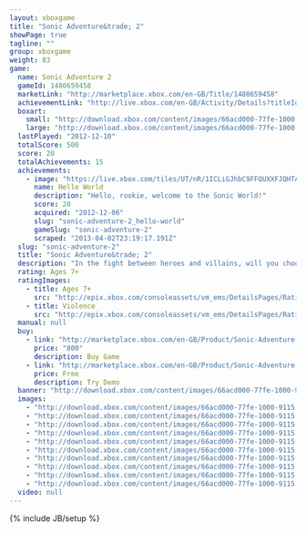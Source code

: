 ```yaml
---
layout: xboxgame
title: "Sonic Adventure&trade; 2"
showPage: true
tagline: ""
group: xboxgame
weight: 83
game: 
  name: Sonic Adventure 2
  gameId: 1480659458
  marketLink: "http://marketplace.xbox.com/en-GB/Title/1480659458"
  achievementLink: "http://live.xbox.com/en-GB/Activity/Details?titleId=1480659458"
  boxart: 
    small: "http://download.xbox.com/content/images/66acd000-77fe-1000-9115-d80258411202/1033/boxartsm.jpg"
    large: "http://download.xbox.com/content/images/66acd000-77fe-1000-9115-d80258411202/1033/boxartlg.jpg"
  lastPlayed: "2012-12-10"
  totalScore: 500
  score: 20
  totalAchievements: 15
  achievements: 
    - image: "https://live.xbox.com/tiles/UT/nR/1ICLiGJhbC9FFQUXXFJQHTAyL2FjaC8wLzEAAAAA5+fn+-45Sg==.jpg"
      name: Hello World
      description: "Hello, rookie, welcome to the Sonic World!"
      score: 20
      acquired: "2012-12-06"
      slug: "sonic-adventure-2_hello-world"
      gameSlug: "sonic-adventure-2"
      scraped: "2013-04-02T23:19:17.191Z"
  slug: "sonic-adventure-2"
  title: "Sonic Adventure&trade; 2"
  description: "In the fight between heroes and villains, will you choose to save the world or conquer it?  The hunt for the Chaos Emeralds is on and battle lines have been drawn between Hero and Dark. Experience two unique adventures featuring both long-time heroes and new and returning villains as they battle for the fate of the world!   Sonic Adventure&trade; 2 makes its return on Xbox LIVE Arcade with a full cast of playable heroes and villains, exciting two-player competitive modes, Chao Gardens, and more than 30 action-packed stages, all remastered in HD!"
  rating: Ages 7+
  ratingImages: 
    - title: Ages 7+
      src: "http://epix.xbox.com/consoleassets/vm_ems/DetailsPages/RatingSystemID/14/default/Values/14002.png"
    - title: Violence
      src: "http://epix.xbox.com/consoleassets/vm_ems/DetailsPages/RatingSystemID/14/default/Descriptors/14005.png"
  manual: null
  buy: 
    - link: "http://marketplace.xbox.com/en-GB/Product/Sonic-Adventure-2/66acd000-77fe-1000-9115-d80258411202?purchase=1&amp;DownloadType=Game"
      price: "800"
      description: Buy Game
    - link: "http://marketplace.xbox.com/en-GB/Product/Sonic-Adventure-2/66acd000-77fe-1000-9115-d80258411202?purchase=1&amp;DownloadType=GameDemo"
      price: Free
      description: Try Demo
  banner: "http://download.xbox.com/content/images/66acd000-77fe-1000-9115-d80258411202/1033/banner.png"
  images: 
    - "http://download.xbox.com/content/images/66acd000-77fe-1000-9115-d80258411202/1033/screenlg1.jpg"
    - "http://download.xbox.com/content/images/66acd000-77fe-1000-9115-d80258411202/1033/screenlg2.jpg"
    - "http://download.xbox.com/content/images/66acd000-77fe-1000-9115-d80258411202/1033/screenlg3.jpg"
    - "http://download.xbox.com/content/images/66acd000-77fe-1000-9115-d80258411202/1033/screenlg4.jpg"
    - "http://download.xbox.com/content/images/66acd000-77fe-1000-9115-d80258411202/1033/screenlg5.jpg"
    - "http://download.xbox.com/content/images/66acd000-77fe-1000-9115-d80258411202/1033/screenlg6.jpg"
    - "http://download.xbox.com/content/images/66acd000-77fe-1000-9115-d80258411202/1033/screenlg7.jpg"
    - "http://download.xbox.com/content/images/66acd000-77fe-1000-9115-d80258411202/1033/screenlg8.jpg"
    - "http://download.xbox.com/content/images/66acd000-77fe-1000-9115-d80258411202/1033/screenlg9.jpg"
    - "http://download.xbox.com/content/images/66acd000-77fe-1000-9115-d80258411202/1033/screenlg10.jpg"
  video: null
---
```

{% include JB/setup %}